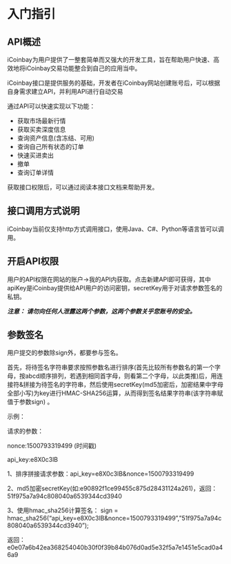# 入门指引

## API概述

iCoinbay为用户提供了一整套简单而又强大的开发工具，旨在帮助用户快速、高效地将iCoinbay交易功能整合到自己的应用当中。

iCoinbay接口是提供服务的基础，开发者在iCoinbay网站创建账号后，可以根据自身需求建立API，并利用API进行自动交易

通过API可以快速实现以下功能： 
- 获取市场最新行情
- 获取买卖深度信息
- 查询资产信息(含冻结、可用)
- 查询自己所有状态的订单
- 快速买进卖出 
- 撤单 
- 查询订单详情


获取接口权限后，可以通过阅读本接口文档来帮助开发。

## 接口调用方式说明  

iCoinbay当前仅支持http方式调用接口，使用Java、C#、Python等语言皆可以调用。

## 开启API权限    

用户的API权限在网站的账户->我的API内获取。点击新建API即可获得，其中apiKey是iCoinbay提供给API用户的访问密钥，secretKey用于对请求参数签名的私钥。 

**_注意： 请勿向任何人泄露这两个参数，这两个参数关乎您账号的安全。_** 

## 参数签名    

用户提交的参数除sign外，都要参与签名。    

首先，将待签名字符串要求按照参数名进行排序(首先比较所有参数名的第一个字母，按abcd顺序排列，若遇到相同首字母，则看第二个字母，以此类推)后，用连接符&拼接为待签名的字符串，然后使用secretKey(md5加密后，加密结果中字母全部小写)为key进行HMAC-SHA256运算，从而得到签名结果字符串(该字符串赋值于参数sign) 。

示例：

请求的参数：

nonce:1500793319499   (时间戳)

api_key:e8X0c3lB

1、排序拼接请求参数：api_key=e8X0c3lB&nonce=1500793319499

2、md5加密secretKey(如:e90892f1ce99455c875d28431124a261)，返回：51f975a7a94c808040a6539344cd3940

3、使用hmac_sha256计算签名： sign = hmac_sha256(“api_key=e8X0c3lB&nonce=1500793319499”,”51f975a7a94c808040a6539344cd3940”);

返回：e0e07a6b42ea368254040b30f0f39b84b076d0ad5e32f5a7e1451e5cad0a46a9

